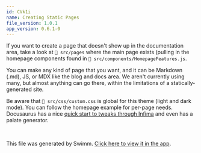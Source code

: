 ```yaml
---
id: CVk1i
name: Creating Static Pages
file_version: 1.0.1
app_version: 0.6.1-0
---
```


If you want to create a page that doesn't show up in the documentation area, take a look at `📄 src/pages` where the main page exists (pulling in the homepage components found in `📄 src/components/HomepageFeatures.js`.

You can make any kind of page that you want, and it can be Markdown (.md), JS, or MDX like the blog and docs area. We aren't currently using many, but almost anything can go there, within the limitations of a statically-generated site.

Be aware that `📄 src/css/custom.css` is global for this theme (light and dark mode). You can follow the homepage example for per-page needs. Docusaurus has a nice [quick start to tweaks through Infima](https://docusaurus.io/docs/styling-layout) and even has a palate generator.

<br/>

This file was generated by Swimm. [Click here to view it in the app](https://swimm.io/link?l=c3dpbW0lM0ElMkYlMkZyZXBvcyUyRloybDBhSFZpSlROQkpUTkJaRzlqY3k1emQybHRiUzVwYnlVelFTVXpRWE4zYVcxdGFXOCUzRCUyRmRvY3MlMkZDVmsxaQ==).